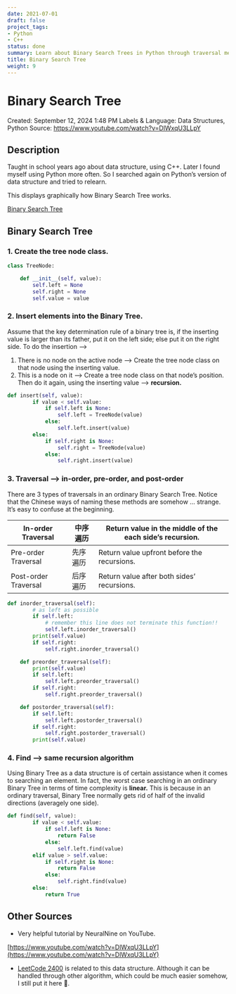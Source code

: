 ```yaml
---
date: 2021-07-01
draft: false
project_tags:
- Python
- C++
status: done
summary: Learn about Binary Search Trees in Python through traversal methods and search algorithms.
title: Binary Search Tree
weight: 9
---
```


# Binary Search Tree

Created: September 12, 2024 1:48 PM
Labels & Language: Data Structures, Python
Source: https://www.youtube.com/watch?v=DlWxqU3LLpY

## Description

Taught in school years ago about data structure, using C++. Later I found myself using Python more often. So I searched again on Python’s version of data structure and tried to relearn.

This displays graphically how Binary Search Tree works.

[Binary Search Tree](https://www.cs.usfca.edu/~galles/visualization/BST.html)

## Binary Search Tree

### 1. Create the tree node class.

```python
class TreeNode:

    def __init__(self, value):
        self.left = None
        self.right = None
        self.value = value
```

### 2. Insert elements into the Binary Tree.

Assume that the key determination rule of a binary tree is, if the inserting value is larger than its father, put it on the left side; else put it on the right side. To do the insertion —>

1. There is no node on the active node —> Create the tree node class on that node using the inserting value.
2. This is a node on it —> Create a tree node class on that node’s position. Then do it again, using the inserting value —> **recursion.**

```python
def insert(self, value):
        if value < self.value:
            if self.left is None:
                self.left = TreeNode(value)
            else:
                self.left.insert(value)
        else:
            if self.right is None:
                self.right = TreeNode(value)
            else:
                self.right.insert(value)
```

### 3. Traversal —> in-order, pre-order, and post-order

There are 3 types of traversals in an ordinary Binary Search Tree. Notice that the Chinese ways of naming these methods are somehow … strange. It’s easy to confuse at the beginning.

| In-order Traversal | 中序遍历 | Return value in the middle of the each side’s recursion. |
| --- | --- | --- |
| Pre-order Traversal | 先序遍历 | Return value upfront before the recursions. |
| Post-order Traversal | 后序遍历 | Return value after both sides’ recursions. |

```python
def inorder_traversal(self):
        # as left as possible
        if self.left:
            # remember this line does not terminate this function!!
            self.left.inorder_traversal()
        print(self.value)
        if self.right:
            self.right.inorder_traversal()

    def preorder_traversal(self):
        print(self.value)
        if self.left:
            self.left.preorder_traversal()
        if self.right:
            self.right.preorder_traversal()

    def postorder_traversal(self):
        if self.left:
            self.left.postorder_traversal()
        if self.right:
            self.right.postorder_traversal()
        print(self.value)
```

### 4. Find —> same recursion algorithm

Using Binary Tree as a data structure is of certain assistance when it comes to searching an element. In fact, the worst case searching in an ordinary Binary Tree in terms of time complexity is **linear.** This is because in an ordinary traversal, Binary Tree normally gets rid of half of the invalid directions (averagely one side).

```python
def find(self, value):
        if value < self.value:
            if self.left is None:
                return False
            else:
                self.left.find(value)
        elif value > self.value:
            if self.right is None:
                return False
            else:
                self.right.find(value)
        else:
            return True
```

## Other Sources

- Very helpful tutorial by NeuralNine on YouTube.

[https://www.youtube.com/watch?v=DlWxqU3LLpY](https://www.youtube.com/watch?v=DlWxqU3LLpY)

- [LeetCode 2400](LeetCode%202400%20Number%20of%20Ways%20to%20Reach%20a%20Position%20A%200d8ca20c406e433a87f33d3984aa5cb1.md) is related to this data structure. Although it can be handled through other algorithm, which could be much easier somehow, I still put it here 🥲.
